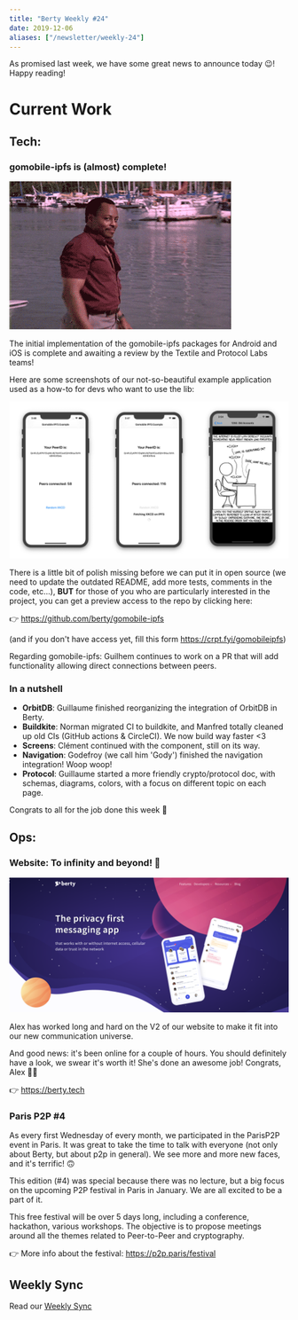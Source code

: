 ```yaml
---
title: "Berty Weekly #24"
date: 2019-12-06
aliases: ["/newsletter/weekly-24"]
---
```


As promised last week, we have some great news to announce today 😉! Happy reading!

# Current Work

## Tech:

### gomobile-ipfs is (almost) complete!

![Alt Text](giphy.gif)

The initial implementation of the gomobile-ipfs packages for Android and iOS is complete and awaiting a review by the Textile and Protocol Labs teams!

Here are some screenshots of our not-so-beautiful example application used as a how-to for devs who want to use the lib:

![](gomobile-ipfs.jpg)

There is a little bit of polish missing before we can put it in open source (we need to update the outdated README, add more tests, comments in the code, etc...), **BUT** for those of you who are particularly interested in the project, you can get a preview access to the repo by clicking here:

👉 https://github.com/berty/gomobile-ipfs

(and if you don't have access yet, fill this form https://crpt.fyi/gomobileipfs)

Regarding gomobile-ipfs: Guilhem continues to work on a PR that will add functionality allowing direct connections between peers.


### In a nutshell
* **OrbitDB**: Guillaume finished reorganizing the integration of OrbitDB in Berty.
* **Buildkite**: Norman migrated CI to buildkite, and Manfred totally cleaned up old CIs (GitHub actions & CircleCI). We now build way faster <3
* **Screens**: Clément continued with the component, still on its way.
* **Navigation**: Godefroy (we call him 'Gody') finished the navigation integration! Woop woop!
* **Protocol**: Guillaume started a more friendly crypto/protocol doc, with schemas, diagrams, colors, with a focus on different topic on each page.

Congrats to all for the job done this week 👏


## Ops:

### Website: To infinity and beyond! 🚀

![](homepage.png)

Alex has worked long and hard on the V2 of our website to make it fit into our new communication universe.

And good news: it's been online for a couple of hours.  You should definitely have a look, we swear it's worth it! She's done an awesome job! Congrats, Alex 👏👏

👉 https://berty.tech


### Paris P2P #4
As every first Wednesday of every month, we participated in the ParisP2P event in Paris.  It was great to take the time to talk with everyone (not only about Berty, but about p2p in general). We see more and more new faces, and it's terrific! 🙃

This edition (#4) was special because there was no lecture, but a big focus on the upcoming P2P festival in Paris in January.  We are all excited to be a part of it.

This free festival will be over 5 days long, including a conference, hackathon, various workshops. The objective is to propose meetings around all the themes related to Peer-to-Peer and cryptography.

👉 More info about the festival: https://p2p.paris/festival


## Weekly Sync

Read our [Weekly Sync](https://github.com/berty/mgmt/blob/master/meeting-notes/2019/Q4/2019-12-06--staff-team-weekly-sync.md)
